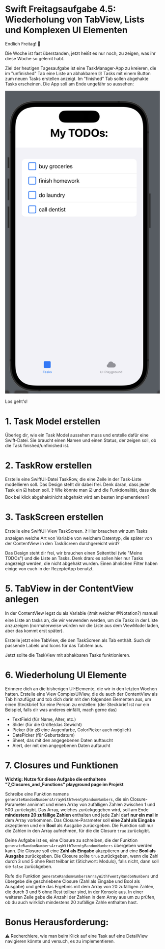 # Swift Freitagsaufgabe 4.5: Wiederholung von TabView, Lists und Komplexen UI Elementen

Endlich Freitag! 📆

Die Woche ist fast überstanden, jetzt heißt es nur noch, zu zeigen, was ihr diese Woche so gelernt habt.

Ziel der heutigen Tagesaufgabe ist eine TaskManager-App zu kreieren, die im "unfinished" Tab eine Liste an abhakbaren ☑ Tasks mit einem Button zum neuen Tasks erstellen anzeigt.
Im "finished" Tab sollen abgehakte Tasks erscheinen.
Die App soll am Ende ungefähr so aussehen:

<img src="./taskImage.png">

Los geht's!

# 1. Task Model erstellen

Überleg dir, wie ein Task Model aussehen muss und erstelle dafür eine Swift-Datei. Sie braucht einen Namen und einen Status, der zeigen soll, ob die Task finished/unfinished ist.

# 2. TaskRow erstellen

Erstelle eine SwiftUI-Datei TaskRow, die eine Zeile in der Task-Liste modellieren soll. Das Design steht dir dabei frei. Denk daran, dass jeder Task ein ☑️ haben soll. 
❓ Wie könnte man ☑️ und die Funktionalität, dass die Box bei klick abgehakt/nicht abgehakt wird am besten implementieren?

# 3. TaskScreen erstellen

Erstelle eine SwiftUI-View TaskScreen.
❓ Hier brauchen wir zum Tasks anzeigen welche Art von Variable von welchem Datentyp, die später von der ContentView in den TaskScreen durchgereicht wird?


Das Design steht dir frei, wir brauchen einen Seitentitel (wie "Meine TODOs") und die Liste an Tasks.
Denk dran: es sollen hier nur Tasks angezeigt werden, die nicht abgehakt wurden. Einen ähnlichen Filter haben einige von euch in der RezepteApp benutzt.


# 5. TabView in der ContentView anlegen

In der ContentView legst du als Variable (❓mit welcher @Notation?) manuell eine Liste an tasks an, die wir verwenden werden, um die Tasks in der Liste anzuzeigen (normalerweise würden wir die Liste aus dem ViewModel laden, aber das kommt erst später).

Erstelle jetzt eine TabView, die den TaskScreen als Tab enthält.
Such dir passende Labels und Icons für das Tabitem aus.

Jetzt sollte die TaskView mit abhakbaren Tasks funktionieren.

# 6. Wiederholung UI Elemente

Erinnere dich an die bisherigen UI-Elemente, die wir in den letzten Wochen hatten.
Erstelle eine View ComplexUIView, die du auch der ContentView als Tab hinzufügst und tob dich darin mit den folgenden Elementen aus, um einen Steckbrief für eine Person zu erstellen:
(der Steckbrief ist nur ein Beispiel, falls dir was anderes einfällt, mach gerne das)
- TextField (für Name, Alter, etc.)
- Slider (für die Größe/das Gewicht)
- Picker (für zB eine Augenfarbe, ColorPicker auch möglich)
- DatePicker (für Geburtsdatum)
- Sheet, das mit den angegebenen Daten auftaucht
- Alert, der mit den angegebenen Daten auftaucht

# 7. Closures und Funktionen

**Wichtig: Nutze für diese Aufgabe die enthaltene "7_Closures_and_Functions" playground page im Projekt**

Schreibe eine Funktion namens `generateRandomNumbersArrayWithTwentyRandomNumbers`, die ein Closure-Parameter annimmt und einen Array von zufälligen Zahlen zwischen 1 und 500 zurückgibt. Das Array, welches zurückgegeben wird, soll am Ende **mindestens 20 zufällige Zahlen** enthalten und jede Zahl darf **nur ein mal** in dem Array vorkommen. Das Closure-Parameter soll **eine Zahl als Eingabe** akzeptieren und ein **Bool** als Ausgabe zurückgeben. Die Funktion soll nur die Zahlen in den Array aufnehmen, für die die Closure `true` zurückgibt.

Deine Aufgabe ist es, eine Closure zu schreiben, die der Funktion `generateRandomNumbersArrayWithTwentyRandomNumbers` übergeben werden kann. Die Closure soll eine **Zahl als Eingabe** akzeptieren und eine **Bool als Ausgabe** zurückgeben. Die Closure sollte `true` zurückgeben, wenn die Zahl durch 3 und 5 ohne Rest teilbar ist (Stichwort: Modulo), falls nicht, dann soll sie `false` zurückgeben.

Rufe die Funktion `generateRandomNumbersArrayWithTwentyRandomNumbers` und übergebe die geschriebene Closure (Zahl als Eingabe und Bool als Ausgabe) und gebe das Ergebnis mit dem Array von 20 zufälligen Zahlen, die durch 3 und 5 ohne Rest teilbar sind, in der Konsole aus. In einer weiteren Zeile gebe die Anzahl der Zahlen in dem Array aus um zu prüfen, ob du auch wirklich mindestens 20 zufällige Zahle enthalten hast.

# Bonus Herausforderung:
⚠️ Recherchiere, wie man beim Klick auf eine Task auf eine DetailView navigieren könnte und versuch, es zu implementieren.
